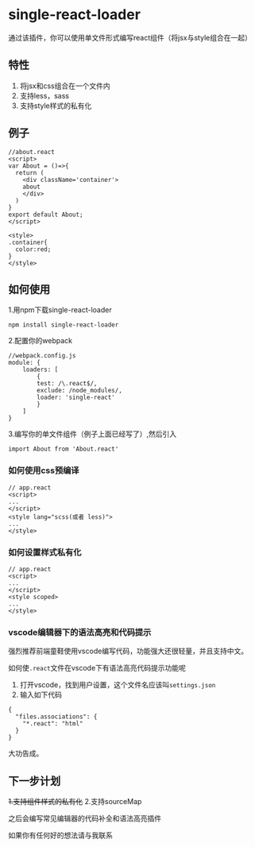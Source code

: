 # single-react-loader

通过该插件，你可以使用单文件形式编写react组件（将jsx与style组合在一起）

## 特性
1. 将jsx和css组合在一个文件内
2. 支持less，sass
3. 支持style样式的私有化

## 例子

```
//about.react
<script>
var About = ()=>{
  return (
    <div className='container'>
    about
    </div>
  )
}
export default About;
</script>

<style>
.container{
  color:red;
}
</style>
```

## 如何使用

1.用npm下载single-react-loader

```
npm install single-react-loader
```

2.配置你的webpack

```
//webpack.config.js
module: {
    loaders: [
        {
        test: /\.react$/,
        exclude: /node_modules/,
        loader: 'single-react'
        }
    ]
}

```

3.编写你的单文件组件（例子上面已经写了）,然后引入

```
import About from 'About.react'
```

### 如何使用css预编译

```
// app.react
<script>
...
</script>
<style lang="scss(或者 less)">
...
</style>
```

### 如何设置样式私有化

```
// app.react
<script>
...
</script>
<style scoped>
...
</style>

```

### vscode编辑器下的语法高亮和代码提示

强烈推荐前端童鞋使用vscode编写代码，功能强大还很轻量，并且支持中文。

如何使`.react`文件在vscode下有语法高亮代码提示功能呢

1. 打开vscode，找到用户设置，这个文件名应该叫`settings.json`
2. 输入如下代码

```
{
  "files.associations": {
    "*.react": "html"
  }
}
```

大功告成。

## 下一步计划


~~1.支持组件样式的私有化~~
2.支持sourceMap

之后会编写常见编辑器的代码补全和语法高亮插件

如果你有任何好的想法请与我联系
